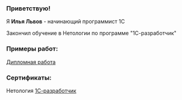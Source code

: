 ### Приветствую!

Я **Илья Львов** - начинающий программист 1С

Закончил обучение в Нетологии по программе "1С-разработчик"

### Примеры работ:

[Дипломная работа](https://github.com/lvovIlya/Netology)


### Сертификаты:

Нетология [1С-разработчик](https://github.com/lvovIlya/Certificates)










<!--
**lvovIlya/lvovilya** is a ✨ _special_ ✨ repository because its `README.md` (this file) appears on your GitHub profile.

Here are some ideas to get you started:

- 🔭 I’m currently working on ...
- 🌱 I’m currently learning ...
- 👯 I’m looking to collaborate on ...
- 🤔 I’m looking for help with ...
- 💬 Ask me about ...
- 📫 How to reach me: ...
- 😄 Pronouns: ...
- ⚡ Fun fact: ...
-->
